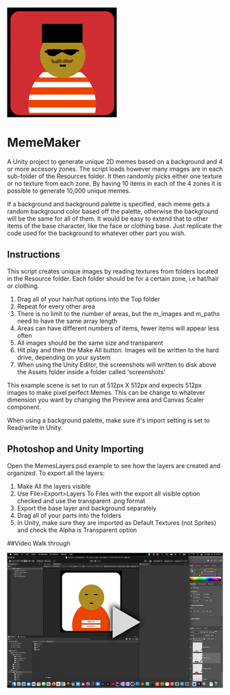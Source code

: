 ![Sample Animation](sample2.gif)

# MemeMaker
A Unity project to generate unique 2D memes based on a background and 4 or more accesory zones. The script loads however many images are in each sub-folder of the Resources folder. It then randomly picks either one texture or no texture from each zone. By having 10 items in each of the 4 zones it is possible to generate 10,000 unique memes.

If a background and background palette is specified, each meme gets a random background color based off the palette, otherwise the background will be the same for all of them. It would be easy to extend that to other items of the base character, like the face or clothing base. Just replicate the code used for the background to whatever other part you wish.

## Instructions

This script creates unique images by reading textures from folders located in the Resource folder. Each folder should be
for a certain zone, i.e hat/hair or clothing.
 1. Drag all of your hair/hat options  into the Top folder
 2. Repeat for every other area
 3. There is no limit to the number of areas, but the m_images and m_paths need to have the same array length
 4. Areas can have different numbers of items, fewer items will appear less often
 5. All images should be the same size and transparent
 6. Hit play and then the Make All button. Images will be written to the hard drive, depending on your system
 7. When using the Unity Editor, the screenshots will written to disk above the Assets folder inside a folder called 'screenshots'

This example scene is set to run at 512px X 512px and expects 512px images to make pixel perfect Memes. This can be change to whatever dimension you want by changing the Preview area and Canvas Scaler component.

When using a background palette, make sure it's import setting is set to Read/write in Unity.

## Photoshop and Unity Importing

Open the MemesLayers.psd example to see how the layers are created and organized. To export all the layers:
 1. Make All the layers visible
 2. Use File>Export>Layers To Files with the export all visible option checked and use the transparent .png format
 3. Export the base layer and background separately
 4. Drag all of your parts into the folders
 5. In Unity, make sure they are imported as Default Textures (not Sprites) and check the Alpha is Transparent option

##Video Walk through

[![Video Tutorial](video.jpg)](https://www.youtube.com/watch?v=Sv3P2iZvUGg)

